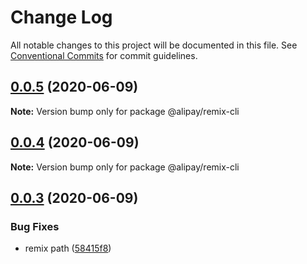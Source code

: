 # Change Log

All notable changes to this project will be documented in this file.
See [Conventional Commits](https://conventionalcommits.org) for commit guidelines.

## [0.0.5](http://code.alipay.com/remix/remix/compare/v0.0.4...v0.0.5) (2020-06-09)

**Note:** Version bump only for package @alipay/remix-cli

## [0.0.4](http://code.alipay.com/remix/remix/compare/v0.0.3...v0.0.4) (2020-06-09)

**Note:** Version bump only for package @alipay/remix-cli

## [0.0.3](http://code.alipay.com/remix/remix/compare/v2.4.0...v0.0.3) (2020-06-09)

### Bug Fixes

- remix path ([58415f8](http://code.alipay.com/remix/remix/commits/58415f85fdf2a00e513e18f6989f0df455e21311))
